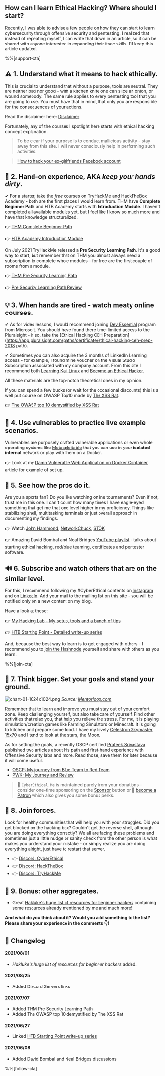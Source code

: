 ## How can I learn Ethical Hacking? Where should I start?

Recently, I was able to advise a few people on how they can start to learn cybersecurity through offensive security and pentesting. I realized that instead of repeating myself, I can write that down in an article, so it can be shared with anyone interested in expanding their itsec skills. I'll keep this article updated.

%%[support-cta]

## ⚠ 1. Understand what it means to hack ethically.

This is crucial to understand that without a purpose, tools are neutral. They are neither bad nor good - with a kitchen knife one can slice an onion, or wound somebody. The same rule applies to every pentesting tool that you are going to use. You must have that in mind, that only you are responsible for the consequences of your actions.

Read the disclaimer here: [Disclaimer](https://github.com/KamilPacanek/Disclaimer-Warning/blob/main/README.md)

Fortunately, any of the courses I spotlight here starts with ethical hacking concept explanation.

> To be clear if your purpose is to conduct mallicious activity - stay away from this site. I will never consciously help in performing such activities. 

> [How to hack your ex-girlfriends Facebook account](https://hakluke.com/how-to-hack-your-ex-girlfriends-facebook-account/)

## 🔧 2. Hand-on experience, AKA *keep your hands dirty*.

✔ For a starter, take the _free_ courses on TryHackMe and HackTheBox Academy - both are the first places I would learn from. THM have **Complete Beginner Path** and HTB Academy starts with **Introduction Module**. I haven't completed all available modules yet, but I feel like I know so much more and have that knowledge structuralized.

👉 [THM Complete Beginner Path](https://tryhackme.com/path-action/beginner/join)

👉 [HTB Academy Introduction Module](https://academy.hackthebox.eu/module/15)

On July 2021 TryHackMe released a **Pre Security Learning Path**. It's a good way to start, but remember that on THM you almost always need a subscription to complete whole modules - for free are the first couple of rooms from a module. 

👉 [THM Pre Security Learning Path](https://tryhackme.com/path/outline/presecurity)

👉 [Pre Security Learning Path Review](https://blog.cyberethical.me/review-pre-security)

## 💡 3. When hands are tired - watch meaty online courses.

✔ As for video lessons, I would recommend joining [Dev Essential](https://visualstudio.microsoft.com/dev-essentials/) program from Microsoft. You should have found there time-limited access to the Pluralsight - if so, take the 
[Ethical Hacking CEH Preparation](https://app.pluralsight.com/paths/certificate/ethical-hacking-ceh-prep-2018 path).

✔ Sometimes you can also acquire the 3 months of LinkedIn Learning access - for example, I found mine voucher on the Visual Studio Subscription associated with my company account. From this site I recommend both [Learning Kali Linux](https://www.linkedin.com/learning/learning-kali-linux-2) and [Become an Ethical Hacker](https://www.linkedin.com/learning/paths/become-an-ethical-hacker).

All these materials are the top-notch theoretical ones in my opinion.

If you can spend a few bucks (or wait for the occasional discounts) this is a well put course on OWASP Top10 made by [The XSS Rat](https://twitter.com/theXSSrat).

👉  [The OWASP top 10 demystified by XSS Rat](https://www.udemy.com/course/the-owasp-top-10-demystified/)

## 🌋 4. Use vulnerables to practice live example scenarios. 

Vulnerables are purposely crafted vulnerable applications or even whole operating systems like [Metasploitable](https://docs.rapid7.com/metasploit/setting-up-a-vulnerable-target) that you can use in your **isolated internal** network or play with them on a Docker.

👉 Look at my [Damn Vulnerable Web Application on Docker Container](/run-dvwa-from-docker) article for example of set up.

## 🎩 5. See how the pros do it.

Are you a sports fan? Do you like watching online tournaments? Even if not, trust me in this one. I can't count how many times I have eagle-eyed something that get me that one level higher in my proficiency. Things like stabilizing shell, multitasking terminals or just overall approach in documenting my findings.

👉 Watch [John Hammond](https://www.youtube.com/channel/UCVeW9qkBjo3zosnqUbG7CFw), [NetworkChuck](https://www.youtube.com/channel/UC9x0AN7BWHpCDHSm9NiJFJQ), [STÖK](https://www.youtube.com/channel/UCQN2DsjnYH60SFBIA6IkNwg)

👉 Amazing David Bombal and Neal Bridges [YouTube playlist](https://www.youtube.com/playlist?list=PLhfrWIlLOoKP14oFy1o-xJ6lBmkqrxWx1) - talks about starting ethical hacking, red/blue teaming, certificates and pentester software.

## 🔊 6. Subscribe and watch others that are on the similar level.

For this, I recommend following my #CyberEthical contents on [Instagram](https://www.instagram.com/cyber.ethical.me/) and on [LinkedIn](https://www.linkedin.com/company/cyberethical-me). Add your mail to the mailing list on this site - you will be notified only on a new content on my blog.

Have a look at these: 

👉 [My Hacking Lab - My setup, tools and a bunch of tips](/my-hacking-lab)

👉 [HTB Starting Point - Detailed write-up series](/series/htb-starting-point)

And, because the best way to learn is to get engaged with others - I recommend you to [join the Hashnode](/join) yourself and share with others as you learn.

%%[join-cta]

## 🎯 7. Think bigger. Set your goals and stand your ground.

![chart-01-1024x1024.png](https://cdn.hashnode.com/res/hashnode/image/upload/v1622880914331/QTl3p7ToT.png) 
_Source: [Mentorloop.com](https://mentorloop.com/blog/get-uncomfortable/)_

Remember that to learn and improve you must stay out of your comfort zone. Keep challenging yourself, but also take care of yourself. Find other activities that relax you, that help you relieve the stress. For me, it is playing simulation/creation games like Farming Simulators or Minecraft. It is going to kitchen and prepare some food. I have my lovely [Celestron Skymaster 15x70](https://www.celestron.com/products/skymaster-15x70-binoculars) and I tend to look at the stars, the Moon.

As for setting the goals, a recently OSCP certified [Prateek Srivastava](https://www.linkedin.com/in/prateek-srivastava-429266152/) published two articles about his path and first-hand experience with Offensive Security labs and more. Read those, save them for later because it will come useful.

* [OSCP: My journey from Blue Team to Red Team](https://theblackalbum.medium.com/oscp-my-journey-from-blue-team-to-red-team-a4ca8c3fb11a)
* [PWK: My Journey and Review](https://theblackalbum.medium.com/pwk-my-journey-and-review-c2e3253f029f)

> 🔔 `CyberEthical.Me` is maintained purely from your donations - consider one-time sponsoring on the [Sponsor](/sponsor) button or 🎁 [become a Patron](https://www.patreon.com/cyberethicalme) which also gives you some bonus perks.

## 🚸 8. Join forces.

Look for healthy communities that will help you with your struggles. Did you get blocked on the hacking box? Couldn't get the reverse shell, although you are doing everything correctly? We all are facing these problems and sometimes just a little nudge or sanity check from the other person is what makes you understand your mistake - or simply realize you are doing everything alright, just have to restart that server.

* 👉 [Discord: CyberEthical](https://discord.com/invite/5MjU4Cxf3R)
* 👉 [Discord: HackTheBox](https://discord.com/invite/hackthebox)
* 👉 [Discord: TryHackMe](https://discord.com/invite/tryhackme)

## 🍦 9. Bonus: other aggregates.

* Great [Hakluke's huge list of resources for beginner hackers](https://labs.detectify.com/2021/08/24/hakluke-list-resources-for-beginner-hackers-2021/) containing some resources already mentioned by me and much more!

**And what do you think about it? Would you add something to the list? Please share your experience in the comments 👇!**

## 📑 Changelog

#### 2021/08/01
* *Hakluke's huge list of resources for beginner hackers* added.

#### 2021/08/25
* Added Discord Servers links

#### 2021/07/07
* Added THM Pre Security Learning Path
* Added The OWASP top 10 demystified by The XSS Rat

#### 2021/06/27
* Linked [HTB Starting Point write-up series](/series/htb-starting-point)

#### 2021/06/08
* Added David Bombal and Neal Bridges discussions

%%[follow-cta]
